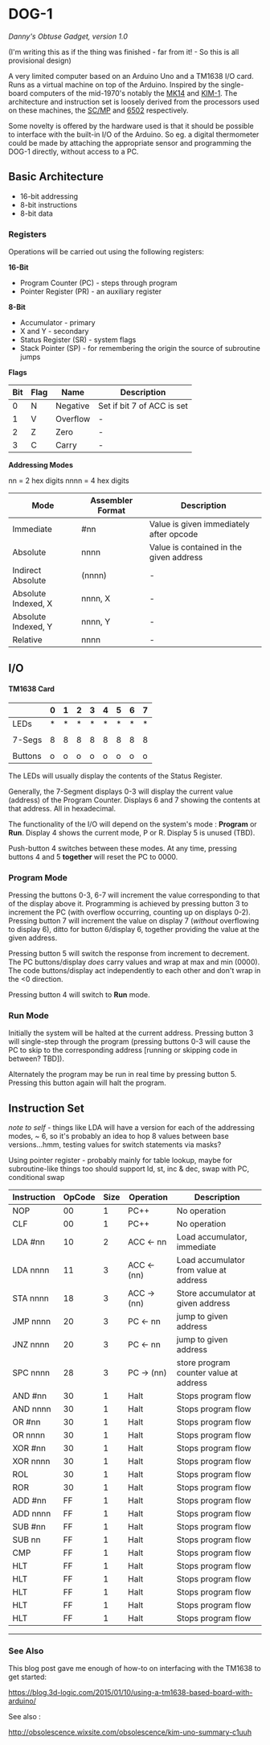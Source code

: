 # DOG-1

*Danny's Obtuse Gadget, version 1.0*

(I'm writing this as if the thing was finished - far from it! - So this is all provisional design)

A very limited computer based on an Arduino Uno and a TM1638 I/O card. Runs as a virtual machine on top of the Arduino. Inspired by the single-board computers of the mid-1970's notably the [MK14](https://en.wikipedia.org/wiki/MK14) and [KIM-1](https://en.wikipedia.org/wiki/KIM-1). The architecture and instruction set is loosely derived from the processors used on these machines, the [SC/MP](https://en.wikipedia.org/wiki/National_Semiconductor_SC/MP) and [6502](https://en.wikipedia.org/wiki/MOS_Technology_6502) respectively.

Some novelty is offered by the hardware used is that it should be possible to interface with the built-in I/O of the Arduino. So eg. a digital thermometer could be made by attaching the appropriate sensor and programming the DOG-1 directly, without access to a PC.

## Basic Architecture

* 16-bit addressing
* 8-bit instructions
* 8-bit data

### Registers

Operations will be carried out using the following registers:

**16-Bit**
* Program Counter (PC) - steps through program
* Pointer Register (PR) - an auxiliary register

**8-Bit**
* Accumulator - primary
* X and Y - secondary
* Status Register (SR) - system flags
* Stack Pointer (SP) - for remembering the origin the source of subroutine jumps

**Flags**

| Bit | Flag | Name | Description |
|-----|------|------|-------------|
| 0   | N    | Negative | Set if bit 7 of ACC is set |
| 1   | V    | Overflow | - |
| 2   | Z    | Zero | - |
| 3   | C    | Carry | - |

**Addressing Modes**

nn = 2 hex digits
nnnn = 4 hex digits

| Mode | Assembler Format | Description |
|------|------------------|-------------|
| Immediate | #nn | Value is given immediately after opcode |
| Absolute | nnnn | Value is contained in the given address |
| Indirect Absolute | (nnnn) | - |
| Absolute Indexed, X | nnnn, X | - |
| Absolute Indexed, Y | nnnn, Y | - |
| Relative | nnnn | - |


## I/O

#### TM1638 Card

|         | 0 | 1 | 2 | 3 | 4 | 5 | 6 | 7 |
|---------|---|---|---|---|---|---|---|---|
| LEDs    | * | * | * | * | * | * | * | * |
|         |   |   |   |   |   |   |   |   |
| 7-Segs  | 8 | 8 | 8 | 8 | 8 | 8 | 8 | 8 |
|         |   |   |   |   |   |   |   |   |
| Buttons | o | o | o | o | o | o | o | o |

The LEDs will usually display the contents of the Status Register.

Generally, the 7-Segment displays 0-3 will display the current value (address) of the Program Counter. Displays 6 and 7 showing the contents at that address. All in hexadecimal.

The functionality of the I/O will depend on the system's mode : **Program** or **Run**. Display 4 shows the current mode, P or R.
Display 5 is unused (TBD).

Push-button 4 switches between these modes.
At any time, pressing buttons 4 and 5 **together** will reset the PC to 0000.

### Program Mode

Pressing the buttons 0-3, 6-7 will increment the value corresponding to that of the display above it. Programming is achieved by pressing button 3 to increment the PC (with overflow occurring, counting up on displays 0-2). Pressing button 7 will increment the value on display 7 (*without* overflowing to display 6), ditto for button 6/display 6, together providing the value at the given address.

Pressing button 5 will switch the response from increment to decrement. The PC buttons/display *does* carry values and wrap at max and min (0000). The code buttons/display act independently to each other and don't wrap in the <0 direction.

Pressing button 4 will switch to **Run** mode.

### Run Mode

Initially the system will be halted at the current address. Pressing button 3 will single-step through the program (pressing buttons 0-3 will cause the PC to skip to the corresponding address [running or skipping code in between? TBD]).

Alternately the program may be run in real time by pressing button 5. Pressing this button again will halt the program.

## Instruction Set

*note to self* - things like LDA will have a version for each of the addressing modes, ~ 6, so it's probably an idea to hop 8 values between base versions...hmm, testing values for switch statements via masks?

Using pointer register - probably mainly for table lookup, maybe for subroutine-like things too
should support ld, st, inc & dec, swap with PC, conditional swap

| Instruction | OpCode | Size | Operation | Description |
| ----------- | ------ | ---- | --------- | ----------- |
| NOP         | 00     | 1    | PC++      | No operation |
| CLF         | 00     | 1    | PC++      | No operation |
| LDA #nn     | 10     | 2    | ACC <- nn | Load accumulator, immediate |
| LDA  nnnn     | 11     | 3    | ACC <- (nn) | Load accumulator from value at address |
| STA  nnnn     | 18     | 3    | ACC -> (nn) | Store accumulator at given address |
| JMP nnnn      | 20     | 3    | PC <- nn  | jump to given address |
| JNZ nnnn      | 20     | 3    | PC <- nn  | jump to given address |
| SPC nnnn      | 28     | 3    | PC -> (nn)  | store program counter value at address |
| AND #nn        | 30     | 1    | Halt      | Stops program flow |
| AND nnnn        | 30     | 1    | Halt      | Stops program flow |
| OR #nn        | 30     | 1    | Halt      | Stops program flow |
| OR nnnn        | 30     | 1    | Halt      | Stops program flow |
| XOR #nn        | 30     | 1    | Halt      | Stops program flow |
| XOR nnnn        | 30     | 1    | Halt      | Stops program flow |
| ROL         | 30     | 1    | Halt      | Stops program flow |
| ROR         | 30     | 1    | Halt      | Stops program flow |
| ADD #nn         | FF     | 1    | Halt      | Stops program flow |
| ADD nnnn         | FF     | 1    | Halt      | Stops program flow |
| SUB #nn         | FF     | 1    | Halt      | Stops program flow |
| SUB nn         | FF     | 1    | Halt      | Stops program flow |
| CMP          | FF     | 1    | Halt      | Stops program flow |
| HLT         | FF     | 1    | Halt      | Stops program flow |
| HLT         | FF     | 1    | Halt      | Stops program flow |
| HLT         | FF     | 1    | Halt      | Stops program flow |
| HLT         | FF     | 1    | Halt      | Stops program flow |
| HLT         | FF     | 1    | Halt      | Stops program flow |

----

### See Also

This blog post gave me enough of how-to on interfacing with the TM1638 to get started:

https://blog.3d-logic.com/2015/01/10/using-a-tm1638-based-board-with-arduino/

See also :

http://obsolescence.wixsite.com/obsolescence/kim-uno-summary-c1uuh
